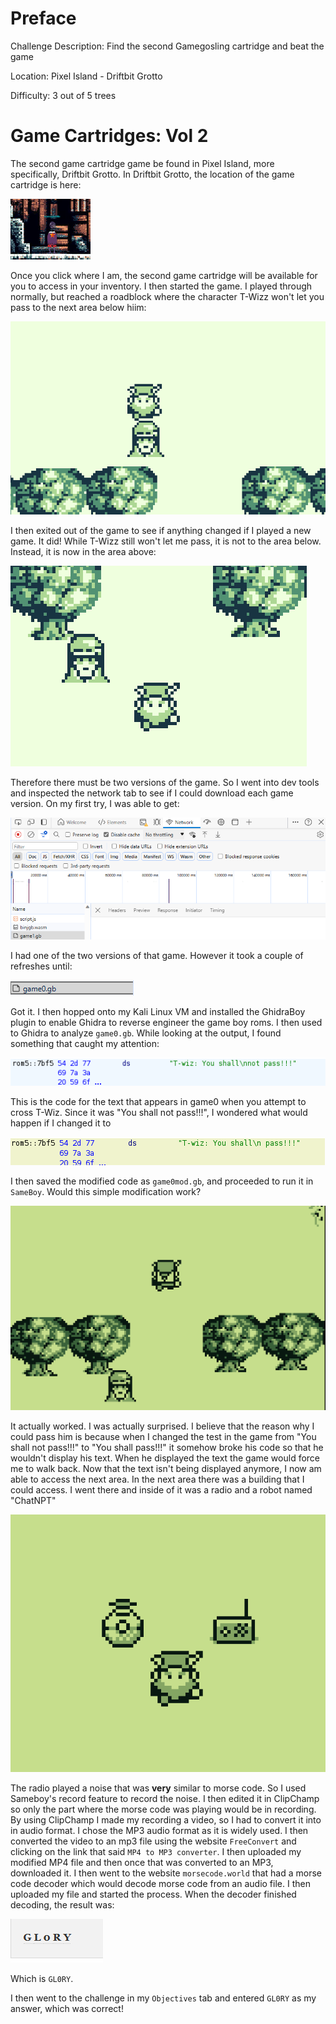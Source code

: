 # Preface
Challenge Description: Find the second Gamegosling cartridge and beat the game

Location: Pixel Island - Driftbit Grotto

Difficulty: 3 out of 5 trees



# Game Cartridges: Vol 2
The second game cartridge game be found in Pixel Island, more specifically, Driftbit Grotto. In Driftbit Grotto, the location of the game cartridge is here:

![](../images/Game-Cartridges-Vol-2-part-1.png)

Once you click where I am, the second game cartridge will be available for you to access in your inventory. I then started the game. I played through normally, but reached a roadblock where the character T-Wizz won't let you pass to the next area below hiim:

![](../images/Game-Cartridges-Vol-2-part-2.png)

I then exited out of the game to see if anything changed if I played a new game. It did! While T-Wizz still won't let me pass, it is not to the area below. Instead, it is now in the area above:

![](../images/Game-Cartridges-Vol-2-part-3.png)

Therefore there must be two versions of the game. So I went into dev tools and inspected the network tab to see if I could download each game version. On my first try, I was able to get:

![](../images/Game-Cartridges-Vol-2-part-4.png)

I had one of the two versions of that game. However it took a couple of refreshes until:

![](../images/Game-Cartridges-Vol-2-part-5.png)

Got it. I then hopped onto my Kali Linux VM and installed the GhidraBoy plugin to enable Ghidra to reverse engineer the game boy roms. I then used to Ghidra to analyze `game0.gb`. While looking at the output, I found something that caught my attention:

![](../images/Game-Cartridges-Vol-2-part-6.png)

This is the code for the text that appears in game0 when you attempt to cross T-Wiz. Since it was "You shall not pass!!!", I wondered what would happen if I changed it to 

![](../images/Game-Cartridges-Vol-2-part-7.png)

I then saved the modified code as `game0mod.gb`, and proceeded to run it in `SameBoy`. Would this simple modification work?

![](../images/Game-Cartridges-Vol-2-part-8.png)

It actually worked. I was actually surprised. I believe that the reason why I could pass him is because when I changed the test in the game from "You shall not pass!!!" to "You shall pass!!!" it somehow broke his code so that he wouldn't display his text. When he displayed the text the game would force me to walk back. Now that the text isn't being displayed anymore, I now am able to access the next area. In the next area there was a building that I could access. I went there and inside of it was a radio and a robot named "ChatNPT"

![](../images/Game-Cartridges-Vol-2-part-9.png)

The radio played a noise that was **very** similar to morse code. So I used Sameboy's record feature to record the noise. I then edited it in ClipChamp so only the part where the morse code was playing would be in recording. By using ClipChamp I made my recording a video, so I had to convert it into in audio format. I chose the MP3 audio format as it is widely used. I then converted the video to an mp3 file using the website `FreeConvert` and clicking on the link that said `MP4 to MP3 converter`. I then uploaded my modified MP4 file and then once that was converted to an MP3, downloaded it. I then went to the website `morsecode.world` that had a morse code decoder which would decode morse code from an audio file. I then uploaded my file and started the process. When the decoder finished decoding, the result was:

![](../images/Game-Cartridges-Vol-2-part-10.png)

Which is `GL0RY`.

I then went to the challenge in my `Objectives` tab and entered `GL0RY` as my answer, which was correct!

